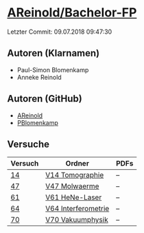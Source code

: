 # [AReinold/Bachelor-FP](https://github.com/AReinold/Bachelor-FP)

Letzter Commit: 09.07.2018 09:47:30

## Autoren (Klarnamen)
- Paul-Simon Blomenkamp
- Anneke Reinold

## Autoren (GitHub)
- [AReinold](https://github.com/AReinold)
- [PBlomenkamp](https://github.com/PBlomenkamp)

## Versuche

|       Versuch        |                                             Ordner                                             |PDFs|
|----------------------|------------------------------------------------------------------------------------------------|----|
|[14](../../versuch/14)|[V14 Tomographie](https://github.com/AReinold/Bachelor-FP/tree/master/V14%20Tomographie)        |–   |
|[47](../../versuch/47)|[V47 Molwaerme](https://github.com/AReinold/Bachelor-FP/tree/master/V47%20Molwaerme)            |–   |
|[61](../../versuch/61)|[V61 HeNe-Laser](https://github.com/AReinold/Bachelor-FP/tree/master/V61%20HeNe-Laser)          |–   |
|[64](../../versuch/64)|[V64 Interferometrie](https://github.com/AReinold/Bachelor-FP/tree/master/V64%20Interferometrie)|–   |
|[70](../../versuch/70)|[V70 Vakuumphysik](https://github.com/AReinold/Bachelor-FP/tree/master/V70%20Vakuumphysik)      |–   |

